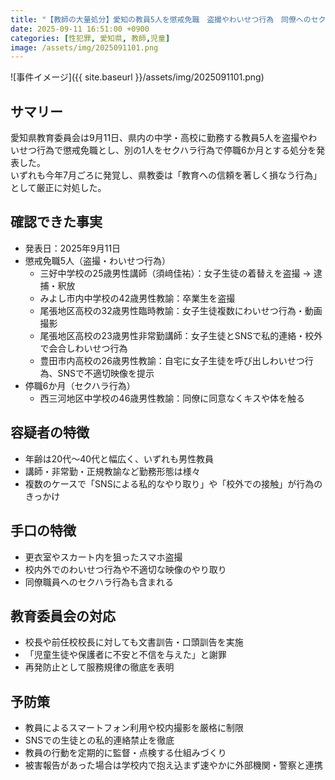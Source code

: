 ```yaml
---
title: "【教師の大量処分】愛知の教員5人を懲戒免職　盗撮やわいせつ行為　同僚へのセクハラで停職も"
date: 2025-09-11 16:51:00 +0900
categories: [性犯罪, 愛知県, 教師,児童]
image: /assets/img/2025091101.png
---
```

![事件イメージ]({{ site.baseurl }}/assets/img/2025091101.png)

## サマリー
愛知県教育委員会は9月11日、県内の中学・高校に勤務する教員5人を盗撮やわいせつ行為で懲戒免職とし、別の1人をセクハラ行為で停職6か月とする処分を発表した。  
いずれも今年7月ごろに発覚し、県教委は「教育への信頼を著しく損なう行為」として厳正に対処した。  
<!--more-->

## 確認できた事実
- 発表日：2025年9月11日  
- 懲戒免職5人（盗撮・わいせつ行為）  
  - 三好中学校の25歳男性講師（須﨑佳祐）：女子生徒の着替えを盗撮 → 逮捕・釈放  
  - みよし市内中学校の42歳男性教諭：卒業生を盗撮  
  - 尾張地区高校の32歳男性臨時教諭：女子生徒複数にわいせつ行為・動画撮影  
  - 尾張地区高校の23歳男性非常勤講師：女子生徒とSNSで私的連絡・校外で会合しわいせつ行為  
  - 豊田市内高校の26歳男性教諭：自宅に女子生徒を呼び出しわいせつ行為、SNSで不適切映像を提示  
- 停職6か月（セクハラ行為）  
  - 西三河地区中学校の46歳男性教諭：同僚に同意なくキスや体を触る  

## 容疑者の特徴
- 年齢は20代〜40代と幅広く、いずれも男性教員  
- 講師・非常勤・正規教諭など勤務形態は様々  
- 複数のケースで「SNSによる私的なやり取り」や「校外での接触」が行為のきっかけ  

## 手口の特徴
- 更衣室やスカート内を狙ったスマホ盗撮  
- 校内外でのわいせつ行為や不適切な映像のやり取り  
- 同僚職員へのセクハラ行為も含まれる  

## 教育委員会の対応
- 校長や前任校校長に対しても文書訓告・口頭訓告を実施  
- 「児童生徒や保護者に不安と不信を与えた」と謝罪  
- 再発防止として服務規律の徹底を表明  

## 予防策
- 教員によるスマートフォン利用や校内撮影を厳格に制限  
- SNSでの生徒との私的連絡禁止を徹底  
- 教員の行動を定期的に監督・点検する仕組みづくり  
- 被害報告があった場合は学校内で抱え込まず速やかに外部機関・警察と連携  
